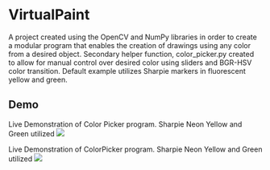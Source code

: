 # VirtualPaint
A project created using the OpenCV and NumPy libraries in order to create a modular program that enables the creation of drawings using any color from a desired object. Secondary helper function, color_picker.py created to allow for manual control over desired color using sliders and BGR-HSV color transition. Default example utilizes Sharpie markers in fluorescent yellow and green.


## Demo 
Live Demonstration of Color Picker program. Sharpie Neon Yellow and Green utilized
![](color_picker.gif)


Live Demonstration of ColorPicker program. Sharpie Neon Yellow and Green utilized
![](virtual_paint.gif)
